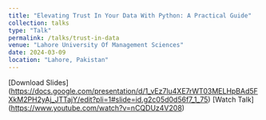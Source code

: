 ```yaml
---
title: "Elevating Trust In Your Data With Python: A Practical Guide"
collection: talks
type: "Talk"
permalink: /talks/trust-in-data
venue: "Lahore University Of Management Sciences"
date: 2024-03-09
location: "Lahore, Pakistan"
---
```


[Download Slides] (https://docs.google.com/presentation/d/1_vEz7lu4XE7rWT03MELHpBAd5FXkM2PH2yAj_JTTajY/edit?pli=1#slide=id.g2c05d0d56f7_1_75) [Watch Talk] (https://www.youtube.com/watch?v=nCQDUz4V208)


